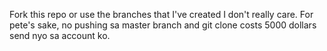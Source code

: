 Fork this repo or use the branches that I've created I don't really care. For pete's sake, no pushing sa master branch and git clone costs 5000 dollars send nyo sa account ko.
